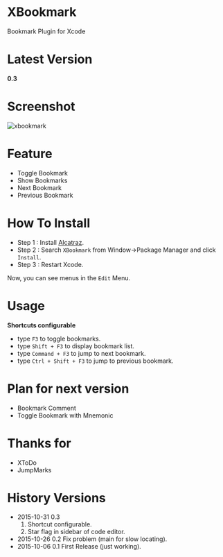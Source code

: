 # XBookmark
Bookmark Plugin for Xcode

# Latest Version
**0.3**

# Screenshot

![xbookmark](http://everettjf.github.io/images/extern/xbookmark0.3.0.png)


# Feature
- Toggle Bookmark
- Show Bookmarks
- Next Bookmark
- Previous Bookmark

# How To Install

- Step 1 : Install [Alcatraz](http://alcatraz.io).
- Step 2 : Search `XBookmark` from Window->Package Manager and click `Install`.
- Step 3 : Restart Xcode.

Now, you can see menus in the `Edit` Menu.

# Usage
**Shortcuts configurable**
- type `F3` to toggle bookmarks.
- type `Shift + F3` to display bookmark list.
- type `Command + F3` to jump to next bookmark.
- type `Ctrl + Shift + F3` to jump to previous bookmark.

# Plan for next version
- Bookmark Comment
- Toggle Bookmark with Mnemonic

# Thanks for
- XToDo
- JumpMarks

# History Versions

- 2015-10-31 0.3 
    1. Shortcut configurable.
    2. Star flag in sidebar of code editor.
- 2015-10-26 0.2 Fix problem (main for slow locating).
- 2015-10-06 0.1 First Release (just working).
